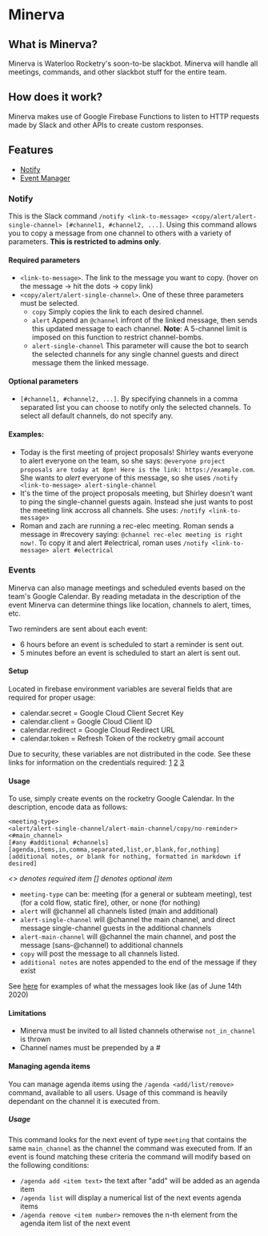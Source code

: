 # Minerva

## What is Minerva?

Minerva is Waterloo Rocketry's soon-to-be slackbot. Minerva will handle all meetings, commands, and other slackbot stuff for the entire team.

## How does it work?

Minerva makes use of Google Firebase Functions to listen to HTTP requests made by Slack and other APIs to create custom responses.

## Features

- [Notify](#Notify)
- [Event Manager](#Event-Manager)

### Notify

This is the Slack command `/notify <link-to-message> <copy/alert/alert-single-channel> [#channel1, #channel2, ...]`. Using this command allows you to copy a message from one channel to others with a variety of parameters. **This is restricted to admins only**.

#### Required parameters

- `<link-to-message>`. The link to the message you want to copy. (hover on the message -> hit the dots -> copy link) 
- `<copy/alert/alert-single-channel>`. One of these three parameters must be selected.
    - `copy` Simply copies the link to each desired channel.
    - `alert` Append an `@channel` infront of the linked message, then sends this updated message to each channel. **Note**: A 5-channel limit is imposed on this function to restrict channel-bombs.
    - `alert-single-channel` This parameter will cause the bot to search the selected channels for any single channel guests and direct message them the linked message.

#### Optional parameters
- `[#channel1, #channel2, ...]`. By specifying channels in a comma separated list you can choose to notify only the selected channels. To select all default channels, do not specify any.

#### Examples: 

- Today is the first meeting of project proposals! Shirley wants everyone to alert everyone on the team, so she says: `@everyone project proposals are today at 8pm! Here is the link: https://example.com`. She wants to *alert* everyone of this message, so she uses `/notify <link-to-message> alert-single-channel`
- It's the time of the project proposals meeting, but Shirley doesn't want to ping the single-channel guests again. Instead she just wants to post the meeting link accross all channels. She uses: `/notify <link-to-message>`
- Roman and zach are running a rec-elec meeting. Roman sends a message in #recovery saying: `@channel rec-elec meeting is right now!`. To copy it and alert #electrical, roman uses `/notify <link-to-message> alert #electrical`

### Events

Minerva can also manage meetings and scheduled events based on the team's Google Calendar. By reading metadata in the description of the event Minerva can determine things like location, channels to alert, times, etc. 

Two reminders are sent about each event:

- 6 hours before an event is scheduled to start a reminder is sent out. 
- 5 minutes before an event is scheduled to start an alert is sent out.

#### Setup

Located in firebase environment variables are several fields that are required for proper usage:

- calendar.secret = Google Cloud Client Secret Key
- calendar.client = Google Cloud Client ID
- calendar.redirect = Google Cloud Redirect URL
- calendar.token = Refresh Token of the rocketry gmail account

Due to security, these variables are not distributed in the code. See these links for information on the credentials required: [1](https://developers.google.com/calendar/quickstart/nodejs) [2](https://medium.com/@vishnuit18/google-calendar-sync-with-nodejs-91a88e1f1f47) [3](https://stackoverflow.com/questions/58460476/where-to-find-credentials-json-for-google-api-client) 

#### Usage

To use, simply create events on the rocketry Google Calendar. In the description, encode data as follows:

```
<meeting-type>
<alert/alert-single-channel/alert-main-channel/copy/no-reminder>
<#main_channel>
[#any #additional #channels]
[agenda,items,in,comma,separated,list,or,blank,for,nothing]
[additional notes, or blank for nothing, formatted in markdown if desired]
```

_<> denotes required item_
_[] denotes optional item_

- `meeting-type` can be: meeting (for a general or subteam meeting), test (for a cold flow, static fire), other, or none (for nothing)
- `alert` will @channel all channels listed (main and additional)
- `alert-single-channel` will @channel the main channel, and direct message single-channel guests in the additional channels
- `alert-main-channel` will @channel the main channel, and post the message (sans-@channel) to additional channels
- `copy` will post the message to all channels listed.
- `additional notes` are notes appended to the end of the message if they exist

See [here](https://imgur.com/a/eemnfaf) for examples of what the messages look like (as of June 14th 2020)

#### Limitations

- Minerva must be invited to all listed channels otherwise `not_in_channel` is thrown
- Channel names must be prepended by a #

#### Managing agenda items

You can manage agenda items using the `/agenda <add/list/remove>` command, available to all users. Usage of this command is heavily dependant on the channel it is executed from. 

##### Usage

This command looks for the next event of type `meeting` that contains the same `main_channel` as the channel the command was executed from. If an event is found matching these criteria the command will modify based on the following conditions:

- `/agenda add <item text>` the text after "add" will be added as an agenda item
- `/agenda list` will display a numerical list of the next events agenda items
- `/agenda remove <item number>` removes the n-th element from the agenda item list of the next event